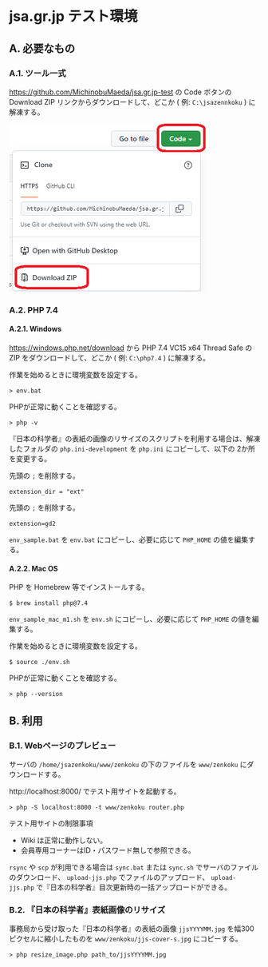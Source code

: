 # jsa.gr.jp テスト環境

## A. 必要なもの

### A.1. ツール一式

https://github.com/MichinobuMaeda/jsa.gr.jp-test の Code ボタンの Download ZIP リンクからダウンロードして、どこか ( 例: `C:\jsazennkoku` ) に解凍する。

![Code - Download ZIP](local/code-dowload-zip.png)


### A.2. PHP 7.4

#### A.2.1. Windows

<https://windows.php.net/download> から PHP 7.4 VC15 x64 Thread Safe の ZIP をダウンロードして、どこか ( 例: `C:\php7.4` ) に解凍する。

作業を始めるときに環境変数を設定する。

    > env.bat

PHPが正常に動くことを確認する。

    > php -v

『日本の科学者』の表紙の画像のリサイズのスクリプトを利用する場合は、解凍したフォルダの `php.ini-development` を `php.ini` にコピーして、以下の 2か所を変更する。

先頭の `;` を削除する。

    extension_dir = "ext"

先頭の `;` を削除する。

    extension=gd2

`env_sample.bat` を `env.bat` にコピーし、必要に応じて `PHP_HOME` の値を編集する。


#### A.2.2. Mac OS

PHP を Homebrew 等でインストールする。

    $ brew install php@7.4

`env_sample_mac_m1.sh` を `env.sh` にコピーし、必要に応じて `PHP_HOME` の値を編集する。

作業を始めるときに環境変数を設定する。

    $ source ./env.sh

PHPが正常に動くことを確認する。

    > php --version


## B. 利用

### B.1. Webページのプレビュー

サーバの `/home/jsazenkoku/www/zenkoku` の下のファイルを `www/zenkoku` にダウンロードする。

http://localhost:8000/ でテスト用サイトを起動する。

    > php -S localhost:8000 -t www/zenkoku router.php

テスト用サイトの制限事項

- Wiki は正常に動作しない。
- 会員専用コーナーはID・パスワード無しで参照できる。

`rsync` や `scp` が利用できる場合は `sync.bat` または `sync.sh` でサーバのファイルのダウンロード、 `upload-jjs.php` でファイルのアップロード、 `upload-jjs.php` で『日本の科学者』目次更新時の一括アップロードができる。

### B.2. 『日本の科学者』表紙画像のリサイズ

事務局から受け取った『日本の科学者』の表紙の画像 `jjsYYYYMM.jpg` を幅300ピクセルに縮小したものを
`www/zenkoku/jjs-cover-s.jpg` にコピーする。

    > php resize_image.php path_to/jjsYYYYMM.jpg
